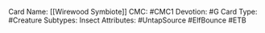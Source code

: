 Card Name: [[Wirewood Symbiote]]
CMC: #CMC1
Devotion: #G 
Card Type: #Creature
Subtypes: Insect
Attributes: #UntapSource #ElfBounce #ETB